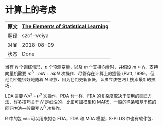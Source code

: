 # 计算上的考虑

| 原文   | [The Elements of Statistical Learning](https://web.stanford.edu/~hastie/ElemStatLearn/printings/ESLII_print12.pdf#page=474) |
| ---- | ---------------------------------------- |
| 翻译   | szcf-weiya                               |
| 时间   | 2018-08-09                   |
|状态 |Done|


当有 $N$ 个训练情形，$p$ 个预测变量，以及 $m$ 个支持向量时，并假设 $m\approx N$，支持向量机需要 $m^3+mN+mpN$ 次操作．尽管存在计算上的捷径 (Platt, 1999)，但他们不能很好地随着 $N$ 缩放．因为他们更新很快，读者应该在网上搜索最新的技巧．

LDA 需要 $Np^2+p^3$ 次操作，PDA 也一样．FDA 的复杂度取决于使用的回归方法．许多技巧关于 $N$ 是线性的，比如可加模型和 MARS．一般的样条和基于核的回归方法一般需要 $N^3$ 次操作．

R 中的包 `mda` 可以用来拟合 FDA，PDA 和 MDA 模型，S-PLUS 中也有软件包．

